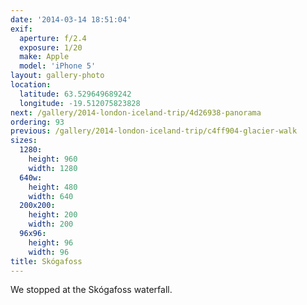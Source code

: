 ```yaml
---
date: '2014-03-14 18:51:04'
exif:
  aperture: f/2.4
  exposure: 1/20
  make: Apple
  model: 'iPhone 5'
layout: gallery-photo
location:
  latitude: 63.529649689242
  longitude: -19.512075823828
next: /gallery/2014-london-iceland-trip/4d26938-panorama
ordering: 93
previous: /gallery/2014-london-iceland-trip/c4ff904-glacier-walk
sizes:
  1280:
    height: 960
    width: 1280
  640w:
    height: 480
    width: 640
  200x200:
    height: 200
    width: 200
  96x96:
    height: 96
    width: 96
title: Skógafoss
---
```


We stopped at the Skógafoss waterfall.
